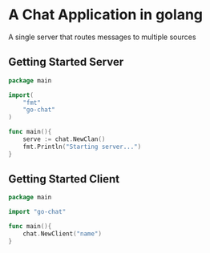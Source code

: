 # A Chat Application in golang

A single server that routes messages to multiple sources

## Getting Started Server

```go
package main

import(
    "fmt"
    "go-chat"
)

func main(){
    serve := chat.NewClan()
    fmt.Println("Starting server...")
}
```

## Getting Started Client

```go
package main

import "go-chat"

func main(){
    chat.NewClient("name")
}
```